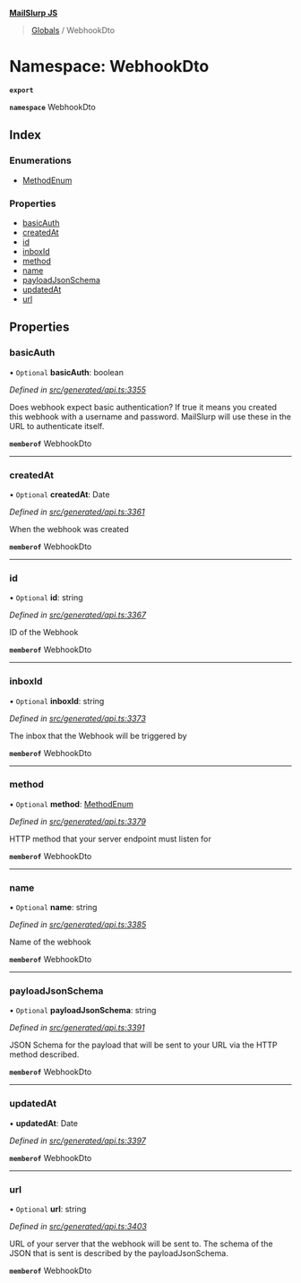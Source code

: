 **[MailSlurp JS](../README.md)**

> [Globals](../README.md) / WebhookDto

# Namespace: WebhookDto

**`export`** 

**`namespace`** WebhookDto

## Index

### Enumerations

* [MethodEnum](../enums/webhookdto.methodenum.md)

### Properties

* [basicAuth](webhookdto.md#basicauth)
* [createdAt](webhookdto.md#createdat)
* [id](webhookdto.md#id)
* [inboxId](webhookdto.md#inboxid)
* [method](webhookdto.md#method)
* [name](webhookdto.md#name)
* [payloadJsonSchema](webhookdto.md#payloadjsonschema)
* [updatedAt](webhookdto.md#updatedat)
* [url](webhookdto.md#url)

## Properties

### basicAuth

• `Optional` **basicAuth**: boolean

*Defined in [src/generated/api.ts:3355](https://github.com/mailslurp/mailslurp-client/blob/cdc62f8/src/generated/api.ts#L3355)*

Does webhook expect basic authentication? If true it means you created this webhook with a username and password. MailSlurp will use these in the URL to authenticate itself.

**`memberof`** WebhookDto

___

### createdAt

• `Optional` **createdAt**: Date

*Defined in [src/generated/api.ts:3361](https://github.com/mailslurp/mailslurp-client/blob/cdc62f8/src/generated/api.ts#L3361)*

When the webhook was created

**`memberof`** WebhookDto

___

### id

• `Optional` **id**: string

*Defined in [src/generated/api.ts:3367](https://github.com/mailslurp/mailslurp-client/blob/cdc62f8/src/generated/api.ts#L3367)*

ID of the Webhook

**`memberof`** WebhookDto

___

### inboxId

• `Optional` **inboxId**: string

*Defined in [src/generated/api.ts:3373](https://github.com/mailslurp/mailslurp-client/blob/cdc62f8/src/generated/api.ts#L3373)*

The inbox that the Webhook will be triggered by

**`memberof`** WebhookDto

___

### method

• `Optional` **method**: [MethodEnum](../enums/webhookdto.methodenum.md)

*Defined in [src/generated/api.ts:3379](https://github.com/mailslurp/mailslurp-client/blob/cdc62f8/src/generated/api.ts#L3379)*

HTTP method that your server endpoint must listen for

**`memberof`** WebhookDto

___

### name

• `Optional` **name**: string

*Defined in [src/generated/api.ts:3385](https://github.com/mailslurp/mailslurp-client/blob/cdc62f8/src/generated/api.ts#L3385)*

Name of the webhook

**`memberof`** WebhookDto

___

### payloadJsonSchema

• `Optional` **payloadJsonSchema**: string

*Defined in [src/generated/api.ts:3391](https://github.com/mailslurp/mailslurp-client/blob/cdc62f8/src/generated/api.ts#L3391)*

JSON Schema for the payload that will be sent to your URL via the HTTP method described.

**`memberof`** WebhookDto

___

### updatedAt

•  **updatedAt**: Date

*Defined in [src/generated/api.ts:3397](https://github.com/mailslurp/mailslurp-client/blob/cdc62f8/src/generated/api.ts#L3397)*

**`memberof`** WebhookDto

___

### url

• `Optional` **url**: string

*Defined in [src/generated/api.ts:3403](https://github.com/mailslurp/mailslurp-client/blob/cdc62f8/src/generated/api.ts#L3403)*

URL of your server that the webhook will be sent to. The schema of the JSON that is sent is described by the payloadJsonSchema.

**`memberof`** WebhookDto
